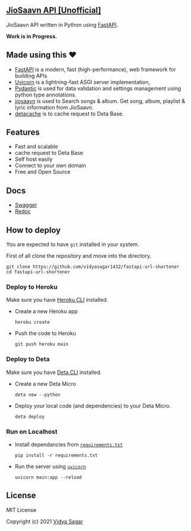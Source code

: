 ## [JioSaavn API [Unofficial]](https://jiosaavn.deta.dev/)

JioSaavn API written in Python using [FastAPI](https://github.com/tiangolo/fastapi).

**Work is in Progress.**
## **Made using this** :heart:
- [FastAPI](https://github.com/tiangolo/fastapi) is a modern, fast (high-performance), web framework for building APIs
- [Uvicorn](https://github.com/encode/uvicorn) is a lightning-fast ASGI server implementation,
- [Pydantic](https://github.com/samuelcolvin/pydantic/) is used for data validation and settings management using python type annotations.
- [jiosaavn](https://github.com/vidyasagar1432/jiosaavn) is used to Search songs & album. Get song, album, playlist & lyric information from JioSaavn.
- [detacache](https://github.com/vidyasagar1432/detacache) is to cache request to Deta Base.
## Features

- Fast and scalable
- cache request to Deta Base
- Self host easily
- Connect to your own domain
- Free and Open Source


## Docs

- [Swagger](https://jiosaavn.deta.dev/docs)
- [Redoc](https://jiosaavn.deta.dev/redoc)

## How to deploy

You are expected to have `git` installed in your system.

First of all clone the repository and move into the directory.

  ```shell
  git clone https://github.com/vidyasagar1432/fastapi-url-shortener
  cd fastapi-url-shortener
  ```

### Deploy to Heroku

Make sure you have [Heroku CLI](https://devcenter.heroku.com/articles/heroku-cli) installed.

- Create a new Heroku app
  ```shell
  heroku create
  ```

- Push the code to Heroku
  ```shell
  git push heroku main
  ```

### Deploy to Deta

Make sure you have [Deta CLI](https://docs.deta.sh/docs/cli/install) installed.

- Create a new Deta Micro
  ```shell
  deta new --python
  ```

- Deploy your local code (and dependencies) to your Deta Micro.
  ```shell
  deta deploy
  ```



### Run on Localhost
- Install dependancies from [`requirements.txt`](requirements.txt)
  ```shell
  pip install -r requirements.txt
  ```
- Run the server using [`uvicorn`](https://github.com/encode/uvicorn)
  ```shell
  uvicorn main:app --reload
  ```


## License

MIT License

Copyright (c) 2021 [Vidya Sagar](https://github.com/vidyasagar1432)